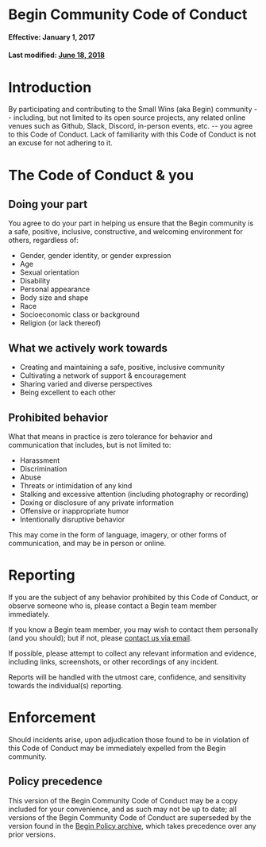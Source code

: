 # Begin Community Code of Conduct

#### Effective: January 1, 2017
#### Last modified: [June 18, 2018](https://github.com/smallwins/policy/commits/master/begin-community-code-of-conduct.md)


# Introduction
By participating and contributing to the Small Wins (aka Begin) community -- including, but not limited to its open source projects, any related online venues such as Github, Slack, Discord, in-person events, etc. -- you agree to this Code of Conduct. Lack of familiarity with this Code of Conduct is not an excuse for not adhering to it.


# The Code of Conduct & you
## Doing your part
You agree to do your part in helping us ensure that the Begin community is a safe, positive, inclusive, constructive, and welcoming environment for others, regardless of:
- Gender, gender identity, or gender expression
- Age
- Sexual orientation
- Disability
- Personal appearance
- Body size and shape
- Race
- Socioeconomic class or background
- Religion (or lack thereof)


## What we actively work towards
- Creating and maintaining a safe, positive, inclusive community
- Cultivating a network of support & encouragement
- Sharing varied and diverse perspectives
- Being excellent to each other


## Prohibited behavior
What that means in practice is zero tolerance for behavior and communication that includes, but is not limited to:
- Harassment
- Discrimination
- Abuse
- Threats or intimidation of any kind
- Stalking and excessive attention (including photography or recording)
- Doxing or disclosure of any private information
- Offensive or inappropriate humor
- Intentionally disruptive behavior

This may come in the form of language, imagery, or other forms of communication, and may be in person or online.


# Reporting
If you are the subject of any behavior prohibited by this Code of Conduct, or observe someone who is, please contact a Begin team member immediately.

If you know a Begin team member, you may wish to contact them personally (and you should); but if not, please [contact us via email](mailto:conduct@begin.com).

If possible, please attempt to collect any relevant information and evidence, including links, screenshots, or other recordings of any incident.

Reports will be handled with the utmost care, confidence, and sensitivity towards the individual(s) reporting.


# Enforcement
Should incidents arise, upon adjudication those found to be in violation of this Code of Conduct may be immediately expelled from the Begin community.


## Policy precedence
This version of the Begin Community Code of Conduct may be a copy included for your convenience, and as such may not be up to date; all versions of the Begin Community Code of Conduct are superseded by the version found in the [Begin Policy archive](https://github.com/smallwins/policy), which takes precedence over any prior versions.

